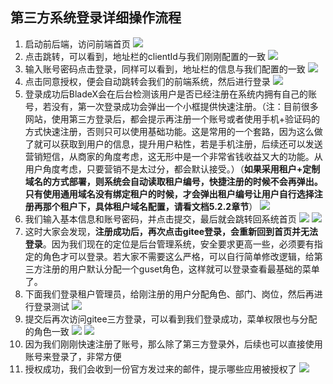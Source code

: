 ## 第三方系统登录详细操作流程
1. 启动前后端，访问前端首页
![](../../images/screenshot_1591534124575.png)
2. 点击跳转，可以看到，地址栏的clientId与我们刚刚配置的一致
![](../../images/screenshot_1591534235201.png)
3. 输入账号密码点击登录，同样可以看到，地址栏的信息与我们配置的一致
![](../../images/screenshot_1591534514051.png)
4. 点击同意授权，便会自动跳转会我们的前端系统，然后进行登录
![](../../images/screenshot_1591534561241.png)
5. 登录成功后BladeX会在后台检测该用户是否已经注册在系统内拥有自己的账号，若没有，第一次登录成功会弹出一个小框提供快速注册。（注：目前很多网站，使用第三方登录后，都会提示再注册一个账号或者使用手机+验证码的方式快速注册，否则只可以使用基础功能。这是常用的一个套路，因为这么做了就可以获取到用户的信息，提升用户粘性，若是手机注册，后续还可以发送营销短信，从商家的角度考虑，这无形中是一个非常省钱收益又大的功能。从用户角度考虑，只要营销不是太过分，都会默认接受。）（**如果采用租户+定制域名的方式部署，则系统会自动读取租户编号，快捷注册的时候不会再弹出。只有使用通用域名没有绑定租户的时候，才会弹出租户编号让用户自行选择注册再那个租户下，具体租户域名配置，请看文档5.2.2章节**）
![](../../images/screenshot_1591534689329.png)
6. 我们输入基本信息和账号密码，并点击提交，最后就会跳转回系统首页
![](../../images/screenshot_1591535073037.png)
![](../../images/screenshot_1591535082658.png)
7. 这时大家会发现，**注册成功后，再次点击gitee登录，会重新回到首页并无法登录**。因为我们现在的定位是后台管理系统，安全要求更高一些，必须要有指定的角色才可以登录。若大家不需要这么严格，可以自行简单修改逻辑，给第三方注册的用户默认分配一个guset角色，这样就可以登录查看最基础的菜单了。
8. 下面我们登录租户管理员，给刚注册的用户分配角色、部门、岗位，然后再进行登录测试
![](../../images/screenshot_1591535277731.png)
9. 提交后再次访问gitee三方登录，可以看到我们登录成功，菜单权限也与分配的角色一致
![](../../images/screenshot_1591535368018.png)
![](../../images/screenshot_1591535406148.png)
10. 因为我们刚刚快速注册了账号，那么除了第三方登录外，后续也可以直接使用账号来登录了，非常方便
11. 授权成功，我们会收到一份官方发过来的邮件，提示哪些应用被授权了
![](../../images/screenshot_1591534639197.png)
